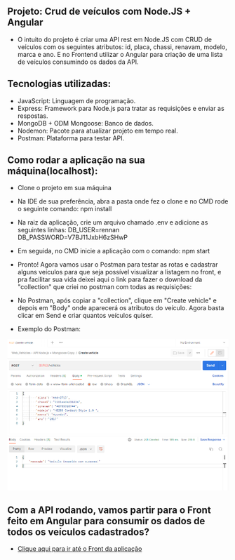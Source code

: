 ## Projeto: Crud de veículos com Node.JS + Angular

- O intuito do projeto é criar uma API rest em Node.JS com CRUD de veículos com os seguintes atributos: id, placa, chassi, renavam, modelo, marca e ano. E no Frontend utilizar o Angular para criação de uma lista de veículos consumindo os dados da API.

## Tecnologias utilizadas:

- JavaScript: Linguagem de programação.
- Express: Framework para Node.js para tratar as requisições e enviar as respostas.
- MongoDB + ODM Mongoose: Banco de dados.
- Nodemon: Pacote para atualizar projeto em tempo real.
- Postman: Plataforma para testar API.

## Como rodar a aplicação na sua máquina(localhost): 

- Clone o projeto em sua máquina
- Na IDE de sua preferência, abra a pasta onde fez o clone e no CMD rode o seguinte comando: npm install
- Na raiz da aplicação, crie um arquivo chamado .env e adicione as seguintes linhas: 
    DB_USER=rennan
    DB_PASSWORD=V7BJ11JxbH6zSHwP
- Em seguida, no CMD inicie a aplicação com o comando: npm start
- Pronto! Agora vamos usar o Postman para testar as rotas e cadastrar alguns veículos para que seja possível visualizar a listagem no front, e pra facilitar sua vida deixei aqui o link para fazer o download da "collection" que criei no postman com todas as requisições: <a href="https://github.com/Rennan-sbarros/rennan-sbarros/blob/main/Diversos/Web_Vehicles%20-%20API%20Node.js%20%2B%20Mongoose%20Copy.postman_collection.rar"></a>
- No Postman, após copiar a "collection", clique em "Create vehicle" e depois em "Body" onde aparecerá os atributos do veículo. Agora basta clicar em Send e criar quantos veículos quiser.

- Exemplo do Postman:
<img src="https://github.com/Rennan-sbarros/rennan-sbarros/blob/main/Diversos/postman.png"/>

## Com a API rodando, vamos partir para o Front feito em Angular para consumir os dados de todos os veículos cadastrados?

- <a href="https://github.com/Rennan-sbarros/web_vehicles_frontend">Clique aqui para ir até o Front da aplicação</a>

